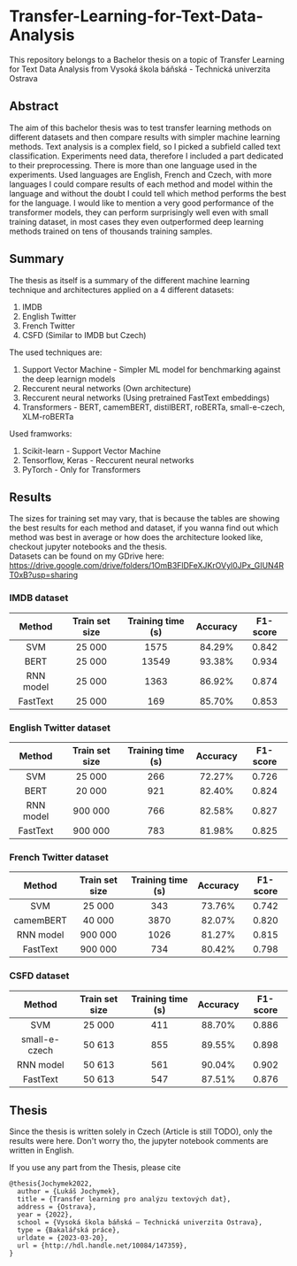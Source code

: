 # Transfer-Learning-for-Text-Data-Analysis

This repository belongs to a Bachelor thesis on a topic of Transfer Learning for Text Data Analysis from Vysoká škola báňská - Technická univerzita Ostrava

## Abstract

The aim of this bachelor thesis was to test transfer learning methods on different datasets and then
compare results with simpler machine learning methods. Text analysis is a complex field, so I picked
a subfield called text classification. Experiments need data, therefore I included a part dedicated
to their preprocessing. There is more than one language used in the experiments. Used languages
are English, French and Czech, with more languages I could compare results of each method and
model within the language and without the doubt I could tell which method performs the best for
the language. I would like to mention a very good performance of the transformer models, they can
perform surprisingly well even with small training dataset, in most cases they even outperformed
deep learning methods trained on tens of thousands training samples.

## Summary

The thesis as itself is a summary of the different machine learning technique and architectures applied on a 4 different datasets:
1. IMDB 
2. English Twitter
3. French Twitter
4. CSFD (Similar to IMDB but Czech) <br>

The used techniques are: 
1. Support Vector Machine - Simpler ML model for benchmarking against the deep learnign models
2. Reccurent neural networks (Own architecture)
3. Reccurent neural networks (Using pretrained FastText embeddings)
4. Transformers -  BERT, camemBERT, distilBERT, roBERTa, small-e-czech, XLM-roBERTa

Used framworks:
1. Scikit-learn - Support Vector Machine
2. Tensorflow, Keras - Reccurent neural networks
3. PyTorch - Only for Transformers


## Results

The sizes for training set may vary, that is because the tables are showing the best results for each method and dataset, if you wanna find out which method was best in average or how does the architecture looked like, checkout jupyter notebooks and the thesis. <br>
Datasets can be found on my GDrive here: https://drive.google.com/drive/folders/1OmB3FlDFeXJKrOVyl0JPx_GIUN4RT0xB?usp=sharing

### IMDB dataset

|   Method  | Train set size | Training time (s) | Accuracy | F1-score |
|:---------:|:--------------:|:-----------------:|:--------:|:--------:|
| SVM       |         25 000 |              1575 |   84.29% |    0.842 |
| BERT      |         25 000 |             13549 |   93.38% |    0.934 |
| RNN model |         25 000 |              1363 |   86.92% |    0.874 |
| FastText  |         25 000 |               169 |   85.70% |    0.853 |

### English Twitter dataset

|   Method  | Train set size | Training time (s) | Accuracy | F1-score |
|:---------:|:--------------:|:-----------------:|:--------:|:--------:|
| SVM       |         25 000 |               266 |   72.27% |    0.726 |
| BERT      |         20 000 |               921 |   82.40% |    0.824 |
| RNN model |        900 000 |               766 |   82.58% |    0.827 |
| FastText  |        900 000 |               783 |   81.98% |    0.825 |

### French Twitter dataset

|   Method  | Train set size | Training time (s) | Accuracy | F1-score |
|:---------:|:--------------:|:-----------------:|:--------:|:--------:|
| SVM       |         25 000 |               343 |   73.76% |    0.742 |
| camemBERT |         40 000 |              3870 |   82.07% |    0.820 |
| RNN model |        900 000 |              1026 |   81.27% |    0.815 |
| FastText  |        900 000 |               734 |   80.42% |    0.798 |

### CSFD dataset

|     Method    | Train set size | Training time (s) | Accuracy | F1-score |
|:-------------:|:--------------:|:-----------------:|:--------:|:--------:|
| SVM           |         25 000 |               411 |   88.70% |    0.886 |
| small-e-czech |         50 613 |               855 |   89.55% |    0.898 |
| RNN model     |         50 613 |               561 |   90.04% |    0.902 |
| FastText      |         50 613 |               547 |   87.51% |    0.876 |




## Thesis
Since the thesis is written solely in Czech (Article is still TODO), only the results were here. Don't worry tho, the jupyter notebook comments are written in English. <br>

If you use any part from the Thesis, please cite <br>
```
@thesis{Jochymek2022,
  author = {Lukáš Jochymek},
  title = {Transfer learning pro analýzu textových dat},
  address = {Ostrava},
  year = {2022},
  school = {Vysoká škola báňská – Technická univerzita Ostrava},
  type = {Bakalářská práce},
  urldate = {2023-03-20},
  url = {http://hdl.handle.net/10084/147359},
}
```
